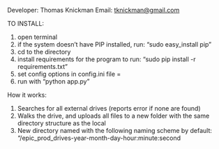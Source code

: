 Developer: Thomas Knickman
Email: tknickman@gmail.com

TO INSTALL:
1. open terminal
2. if the system doesn’t have PIP installed, run: “sudo easy_install pip”
3. cd to the directory
4. install requirements for the program to run: “sudo pip install -r requirements.txt”
5. set config options in config.ini file =
6. run with “python app.py”


How it works:

1. Searches for all external drives (reports error if none are found)
2. Walks the drive, and uploads all files to a new folder with the same directory structure as the local 
3. New directory named with the following naming scheme by default: “/epic_prod_drives-year-month-day-hour:minute:second